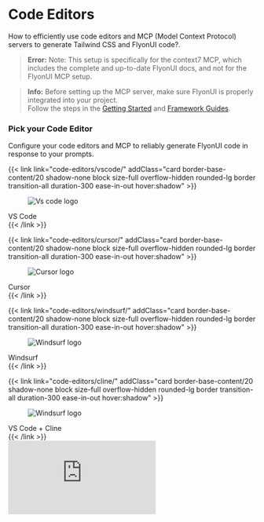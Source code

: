# Code Editors

How to efficiently use code editors and MCP (Model Context Protocol) servers to generate Tailwind CSS and FlyonUI code?.

> **Error:** Note: This setup is specifically for the context7 MCP, which includes the complete and up-to-date FlyonUI docs, and not for the FlyonUI MCP setup.

> **Info:** Before setting up the MCP server, make sure FlyonUI is properly integrated into your project.  
> Follow the steps in the [Getting Started](getting-started/quick-start/) and [Framework Guides](getting-started/framework-guides/).

<!-------------------- Pick your Code Editor  -------------------->

### Pick your Code Editor

Configure your code editors and MCP to reliably generate FlyonUI code in response to your prompts.



<div class="not-prose grid grid-cols-2 md:grid-cols-3 lg:grid-cols-4 my-10 gap-5">

<!-- Vs Code -->

{{< link link="code-editors/vscode/" addClass="card border-base-content/20 shadow-none block size-full overflow-hidden rounded-lg border transition-all duration-300 ease-in-out hover:shadow" >}}

  <figure class="aspect-[2/1] w-full items-end overflow-visible px-12 pb-2 pt-6">
    <img
      loading="lazy"
      class="aspect-square h-24 w-auto max-w-fit"
      alt="Vs code logo"
      src="https://cdn.flyonui.com/fy-assets/landing-page/logos/vscode.png"
    />
  </figure>
  <div div class="card-body text-center"><span class="text-lg font-medium text-base-content">VS Code</span></div>
{{< /link >}}

<!-- Cursor -->

{{< link link="code-editors/cursor/" addClass="card border-base-content/20 shadow-none block size-full overflow-hidden rounded-lg border transition-all duration-300 ease-in-out hover:shadow" >}}

  <figure class="aspect-[2/1] w-full items-end overflow-visible px-12 pb-2 pt-6">
    <img
      loading="lazy"
      class="aspect-square h-24 w-auto max-w-fit"
      alt="Cursor logo"
      src="https://cdn.flyonui.com/fy-assets/landing-page/logos/cursor.png"
    />
  </figure>
  <div div class="card-body text-center"><span class="text-lg font-medium text-base-content">Cursor</span></div>
{{< /link >}}

<!-- Windsurf -->

{{< link link="code-editors/windsurf/" addClass="card border-base-content/20 shadow-none block size-full overflow-hidden rounded-lg border transition-all duration-300 ease-in-out hover:shadow" >}}

  <figure class="aspect-[2/1] w-full items-end overflow-visible px-12 pb-2 pt-6">
    <img
      loading="lazy"
      class="aspect-square h-24 w-auto max-w-fit"
      alt="Windsurf logo"
      src="https://cdn.flyonui.com/fy-assets/landing-page/logos/windsurf.png"
    />
  </figure>
  <div div class="card-body text-center"><span class="text-lg font-medium text-base-content">Windsurf</span></div>
{{< /link >}}

<!-- VS Code + Cline -->

{{< link link="code-editors/cline/" addClass="card border-base-content/20 shadow-none block size-full overflow-hidden rounded-lg border transition-all duration-300 ease-in-out hover:shadow" >}}

  <figure class="aspect-[2/1] w-full items-end overflow-visible px-12 pb-2 pt-6">
    <img
      loading="lazy"
      class="aspect-square h-24 w-auto max-w-fit"
      alt="Windsurf logo"
      src="https://cdn.flyonui.com/fy-assets/landing-page/logos/cline.png"
    />
  </figure>
  <div div class="card-body text-center"><span class="text-lg font-medium text-base-content">VS Code + Cline</span></div>
{{< /link >}}


</div>

<iframe class="size-full aspect-video rounded-3xl" src="https://www.youtube.com/embed/RQYZXwLBY8A?si=L5uehJBQpwY3tQrp" title="YouTube video player" frameborder="0" allow="accelerometer; autoplay; clipboard-write; encrypted-media; gyroscope; picture-in-picture; web-share" referrerpolicy="strict-origin-when-cross-origin" allowfullscreen></iframe>
